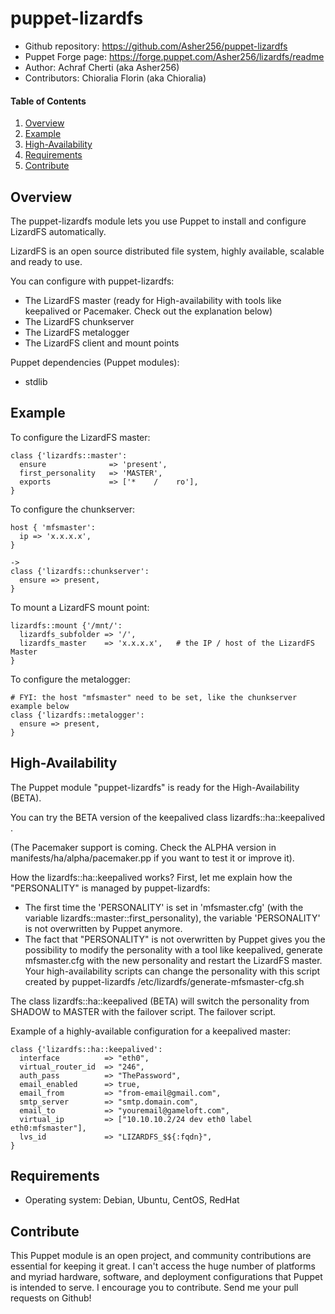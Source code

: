 # puppet-lizardfs

- Github repository: https://github.com/Asher256/puppet-lizardfs
- Puppet Forge page: https://forge.puppet.com/Asher256/lizardfs/readme
- Author: Achraf Cherti (aka Asher256)
- Contributors: Chioralia Florin (aka Chioralia)

#### Table of Contents

1. [Overview](#overview)
2. [Example](#example)
3. [High-Availability](#high-availability)
4. [Requirements](#requirements)
5. [Contribute](#contribute)

## Overview

The puppet-lizardfs module lets you use Puppet to install and configure
LizardFS automatically.

LizardFS is an open source distributed file system, highly available, scalable
and ready to use.

You can configure with puppet-lizardfs:
- The LizardFS master (ready for High-availability with tools like keepalived or Pacemaker. Check out the explanation below)
- The LizardFS chunkserver
- The LizardFS metalogger
- The LizardFS client and mount points

Puppet dependencies (Puppet modules):
- stdlib

## Example

To configure the LizardFS master:
```
class {'lizardfs::master':
  ensure              => 'present',
  first_personality   => 'MASTER',
  exports             => ['*    /    ro'],
}
```

To configure the chunkserver:
```
host { 'mfsmaster':
  ip => 'x.x.x.x',
}

->
class {'lizardfs::chunkserver':
  ensure => present,
}
```

To mount a LizardFS mount point:
```
lizardfs::mount {'/mnt/':
  lizardfs_subfolder => '/',
  lizardfs_master    => 'x.x.x.x',   # the IP / host of the LizardFS Master
}
```

To configure the metalogger:
```
# FYI: the host "mfsmaster" need to be set, like the chunkserver example below
class {'lizardfs::metalogger':
  ensure => present,
}
```

## High-Availability

The Puppet module "puppet-lizardfs" is ready for the High-Availability (BETA).

You can try the BETA version of the keepalived class lizardfs::ha::keepalived .

(The Pacemaker support is coming. Check the ALPHA version in manifests/ha/alpha/pacemaker.pp if you want to test it or improve it).

How the lizardfs::ha::keepalived works? First, let me explain how the "PERSONALITY" is managed by puppet-lizardfs:
- The first time the 'PERSONALITY' is set in 'mfsmaster.cfg' (with the variable lizardfs::master::first_personality), the variable 'PERSONALITY' is not overwritten by Puppet anymore.
- The fact that "PERSONALITY" is not overwritten by Puppet gives you the possibility to modify the personality with a tool like keepalived, generate mfsmaster.cfg with the new personality and restart the LizardFS master. Your high-availability scripts can change the personality with this script created by puppet-lizardfs /etc/lizardfs/generate-mfsmaster-cfg.sh

The class lizardfs::ha::keepalived (BETA) will switch the personality from SHADOW to MASTER with the failover script. The failover script.

Example of a highly-available configuration for a keepalived master:
```
class {'lizardfs::ha::keepalived':
  interface          => "eth0",
  virtual_router_id  => "246",
  auth_pass          => "ThePassword",
  email_enabled      => true,
  email_from         => "from-email@gmail.com",
  smtp_server        => "smtp.domain.com",
  email_to           => "youremail@gameloft.com",
  virtual_ip         => ["10.10.10.2/24 dev eth0 label eth0:mfsmaster"],
  lvs_id             => "LIZARDFS_$${:fqdn}",
}
```

## Requirements

- Operating system: Debian, Ubuntu, CentOS, RedHat

## Contribute

This Puppet module is an open project, and community contributions are
essential for keeping it great. I can't access the huge number of platforms and
myriad hardware, software, and deployment configurations that Puppet is
intended to serve. I encourage you to contribute. Send me your pull requests on
Github!

